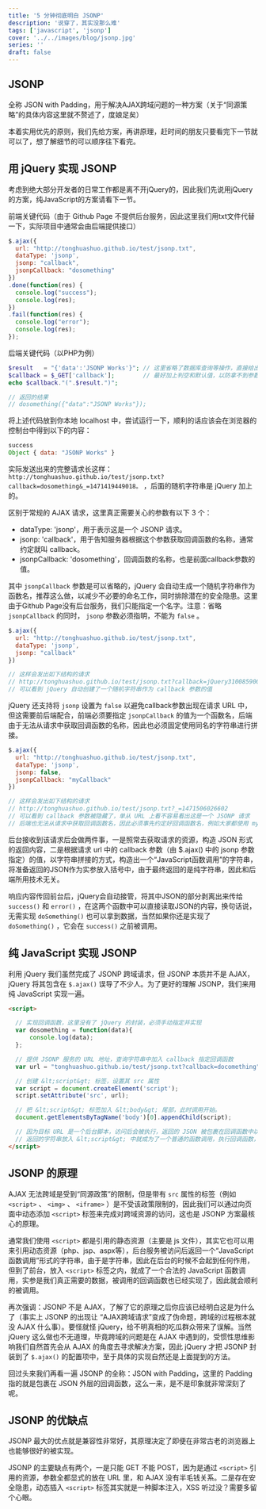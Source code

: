 ```yaml
---
title: '5 分钟彻底明白 JSONP'
description: '说穿了，其实没那么难'
tags: ['javascript', 'jsonp']
cover: '../../images/blog/jsonp.jpg'
series: ''
draft: false
---
```


## JSONP

全称 JSON with Padding，用于解决AJAX跨域问题的一种方案（关于“同源策略”的具体内容这里就不赘述了，度娘足矣）

本着实用优先的原则，我们先给方案，再讲原理，赶时间的朋友只要看完下一节就可以了，想了解细节的可以顺序往下看完。

## 用 jQuery 实现 JSONP

考虑到绝大部分开发者的日常工作都是离不开jQuery的，因此我们先说用jQuery的方案，纯JavaScript的方案请看下一节。

前端关键代码（由于 Github Page 不提供后台服务，因此这里我们用txt文件代替一下，实际项目中通常会由后端提供接口）

```javascript
$.ajax({
  url: "http://tonghuashuo.github.io/test/jsonp.txt",
  dataType: 'jsonp',
  jsonp: "callback",
  jsonpCallback: "dosomething"
})
.done(function(res) {
  console.log("success");
  console.log(res);
})
.fail(function(res) {
  console.log("error");
  console.log(res);
});
```

后端关键代码（以PHP为例）

```php
$result   = "{'data':'JSONP Works'}"; // 这里省略了数据库查询等操作，直接给出返回值
$callback = $_GET['callback'];        // 最好加上判空和默认值，以防拿不到参数
echo $callback."(".$result.")";

// 返回的结果
// dosomething({"data":"JSONP Works"});
```

将上述代码放到你本地 localhost 中，尝试运行一下，顺利的话应该会在浏览器的控制台中得到以下的内容：

```javascript
success
Object { data: "JSONP Works" }
```

实际发送出来的完整请求长这样： `http://tonghuashuo.github.io/test/jsonp.txt?callback=dosomething&_=1471419449018。` ，后面的随机字符串是 jQuery 加上的。


区别于常规的 AJAX 请求，这里真正需要关心的参数有以下 3 个：
- dataType: 'jsonp'，用于表示这是一个 JSONP 请求。
- jsonp: 'callback'，用于告知服务器根据这个参数获取回调函数的名称，通常约定就叫 callback。
- jsonpCallback: 'dosomething'，回调函数的名称，也是前面callback参数的值。

其中 `jsonpCallback` 参数是可以省略的，jQuery 会自动生成一个随机字符串作为函数名，推荐这么做，以减少不必要的命名工作，同时排除潜在的安全隐患。这里由于Github Page没有后台服务，我们只能指定一个名字。注意：省略 `jsonpCallback` 的同时， `jsonp` 参数必须指明，不能为 `false` 。

```javascript
$.ajax({
  url: "http://tonghuashuo.github.io/test/jsonp.txt",
  dataType: 'jsonp',
  jsonp: "callback"
})

// 这样会发出如下结构的请求
// http://tonghuashuo.github.io/test/jsonp.txt?callback=jQuery31008590081461589807_1471506026601&amp;_=1471506026602
// 可以看到 jQuery 自动创建了一个随机字符串作为 callback 参数的值
```


jQuery 还支持将 `jsonp` 设置为 `false` 以避免callback参数出现在请求 URL 中，但这需要前后端配合，前端必须要指定 `jsonpCallback` 的值为一个函数名，后端由于无法从请求中获取回调函数的名称，因此也必须固定使用同名的字符串进行拼接。

```javascript
$.ajax({
  url: "http://tonghuashuo.github.io/test/jsonp.txt",
  dataType: 'jsonp',
  jsonp: false,
  jsonpCallback: "myCallback"
})

// 这样会发出如下结构的请求
// http://tonghuashuo.github.io/test/jsonp.txt?_=1471506026602
// 可以看到 callback 参数被隐藏了，单从 URL 上看不容易看出这是一个 JSONP 请求
// 后端也无法从请求中获取回调函数名，因此必须事先约定好回调函数名，例如大家都使用 myCallback
```

后台接收到该请求后会做两件事，一是照常去获取请求的资源，构造 JSON 形式的返回内容，二是根据请求 url 中的 callback 参数（由 $.ajax() 中的 jsonp 参数指定）的值，以字符串拼接的方式，构造出一个“JavaScript函数调用”的字符串，将准备返回的JSON作为实参放入括号中，由于最终返回的是纯字符串，因此和后端所用技术无关。

响应内容传回前台后，jQuery会自动接管，将其中JSON的部分剥离出来传给 `success()` 和 `error()` ，在这两个函数中可以直接读取JSON的内容，换句话说，无需实现 `doSomething()` 也可以拿到数据，当然如果你还是实现了 `doSomething()` ，它会在 `success()` 之前被调用。

## 纯 JavaScript 实现 JSONP

利用 jQuery 我们虽然完成了 JSONP 跨域请求，但 JSONP 本质并不是 AJAX，jQuery 将其包含在  `$.ajax()`  误导了不少人。为了更好的理解 JSONP，我们来用纯 JavaScript 实现一遍。

```html
<script>

  // 实现回调函数，这里没有了 jQuery 的封装，必须手动指定并实现
  var dosomething = function(data){
      console.log(data);
  };

  // 提供 JSONP 服务的 URL 地址，查询字符串中加入 callback 指定回调函数
  var url = "tonghuashuo.github.io/test/jsonp.txt?callback=docomething";

  // 创建 &lt;script&gt; 标签，设置其 src 属性
  var script = document.createElement('script');
  script.setAttribute('src', url);

  // 把 &lt;script&gt; 标签加入 &lt;body&gt; 尾部，此时调用开始。
  document.getElementsByTagName('body')[0].appendChild(script);

  // 因为目标 URL 是一个后台脚本，访问后会被执行，返回的 JSON 被包裹在回调函数中以字符串的形式被返回。
  // 返回的字符串放入 &lt;script&gt; 中就成为了一个普通的函数调用，执行回调函数，返回的 JSON 数据作为实参被传给了回调函数。
</script>
```

## JSONP 的原理

AJAX 无法跨域是受到“同源政策”的限制，但是带有 `src` 属性的标签（例如 `<script>` 、 `<img>` 、 `<iframe>` ）是不受该政策限制的，因此我们可以通过向页面中动态添加 `<script>` 标签来完成对跨域资源的访问，这也是 JSONP 方案最核心的原理。

通常我们使用 `<script>` 都是引用的静态资源（主要是 js 文件），其实它也可以用来引用动态资源（php、jsp、aspx等），后台服务被访问后返回一个“JavaScript函数调用”形式的字符串，由于是字符串，因此在后台的时候不会起到任何作用，但到了前台，放入 `<script>` 标签之内，就成了一个合法的 JavaScript 函数调用，实参是我们真正需要的数据，被调用的回调函数也已经实现了，因此就会顺利的被调用。

再次强调：JSONP 不是 AJAX，了解了它的原理之后你应该已经明白这是为什么了（事实上 JSONP 的出现让 “AJAX跨域请求”变成了伪命题，跨域的过程根本就没 AJAX 什么事）。要怪就怪 jQuery，给不明真相的吃瓜群众带来了误解。当然 jQuery 这么做也不无道理，毕竟跨域的问题是在 AJAX 中遇到的，受惯性思维影响我们自然首先会从 AJAX 的角度去寻求解决方案，因此 jQuery 才把 JSONP 封装到了 `$.ajax()` 的配置项中，至于具体的实现自然还是上面提到的方法。

回过头来我们再看一遍 JSONP 的全称：JSON with Padding，这里的 Padding 指的就是包裹在 JSON 外层的回调函数，这么一来，是不是印象就非常深刻了呢。

## JSONP 的优缺点

JSONP 最大的优点就是兼容性非常好，其原理决定了即便在非常古老的浏览器上也能够很好的被实现。

JSONP 的主要缺点有两个，一是只能 GET 不能 POST，因为是通过 `<script>` 引用的资源，参数全都显式的放在 URL 里，和 AJAX 没有半毛钱关系。二是存在安全隐患，动态插入 `<script>` 标签其实就是一种脚本注入，XSS 听过没？需要多留个心眼。
